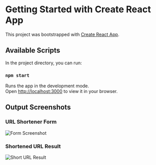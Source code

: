 # Getting Started with Create React App

This project was bootstrapped with [Create React App](https://github.com/facebook/create-react-app).

## Available Scripts

In the project directory, you can run:

### `npm start`

Runs the app in the development mode.\
Open [http://localhost:3000](http://localhost:3000) to view it in your browser.


## Output Screenshots

### URL Shortener Form
![Form Screenshot](./afford-test/afford-test/screenshots/output1.png)

### Shortened URL Result
![Short URL Result](./afford-test/afford-test/screenshots/output2.png)
